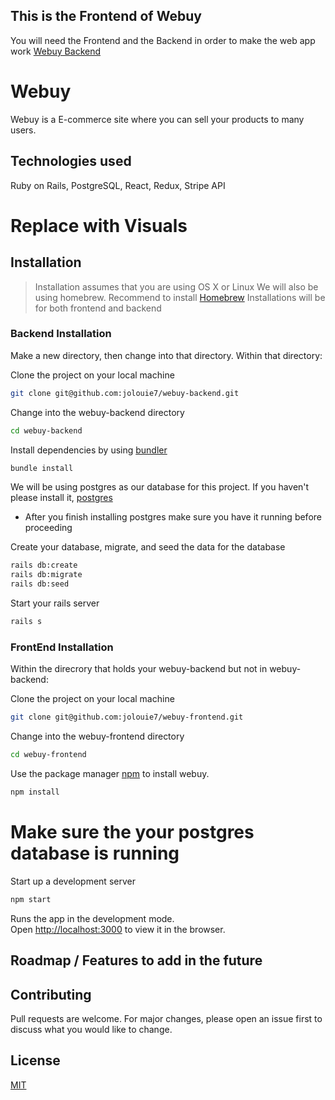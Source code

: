 ## This is the Frontend of Webuy
You will need the Frontend and the Backend in order to make the web app work
[Webuy Backend](https://github.com/jolouie7/webuy-backend)

# Webuy

Webuy is a E-commerce site where you can sell your products to many users.

## Technologies used
Ruby on Rails, PostgreSQL, React, Redux, Stripe API

# Replace with Visuals

## Installation
> Installation assumes that you are using OS X or Linux
> We will also be using homebrew. Recommend to install [Homebrew](https://brew.sh/)
> Installations will be for both frontend and backend

### Backend Installation
Make a new directory, then change into that directory. Within that directory:

Clone the project on your local machine
```bash
git clone git@github.com:jolouie7/webuy-backend.git
```
Change into the webuy-backend directory
```bash
cd webuy-backend
```
Install dependencies by using [bundler](https://bundler.io/guides/rails.html)
```bash
bundle install
```
We will be using postgres as our database for this project. If you haven't please install it, [postgres](https://postgresapp.com/)
- After you finish installing postgres make sure you have it running before proceeding

Create your database, migrate, and seed the data for the database
```bash
rails db:create
rails db:migrate
rails db:seed
```
Start your rails server
```bash
rails s
```

### FrontEnd Installation
Within the direcrory that holds your webuy-backend but not in webuy-backend:

Clone the project on your local machine
```bash
git clone git@github.com:jolouie7/webuy-frontend.git
```
Change into the webuy-frontend directory
```bash
cd webuy-frontend
```
Use the package manager [npm](https://www.npmjs.com/) to install webuy.
```bash
npm install
```
# Make sure the your postgres database is running

Start up a development server
```bash
npm start
```

Runs the app in the development mode.<br />
Open [http://localhost:3000](http://localhost:3000) to view it in the browser.

## Roadmap / Features to add in the future

## Contributing
Pull requests are welcome. For major changes, please open an issue first to discuss what you would like to change.

## License
[MIT](https://choosealicense.com/licenses/mit/)

